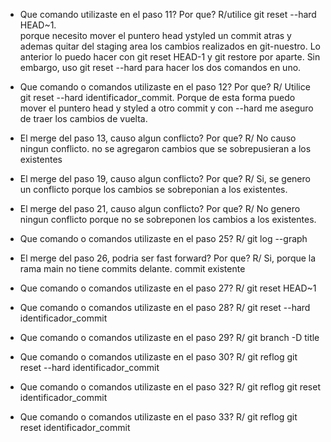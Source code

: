 - Que comando utilizaste en el paso 11? Por que?
R/utilice git reset --hard HEAD~1.  
porque necesito mover el puntero head ystyled un commit atras y ademas quitar del staging area los cambios 
realizados en git-nuestro. Lo anterior lo puedo hacer con git reset HEAD-1 
y git restore por  aparte. Sin embargo, uso git reset --hard para hacer 
los dos comandos en uno.

- Que comando o comandos utilizaste en el paso 12? Por que?
R/ Utilice git reset --hard identificador_commit. Porque de esta forma 
puedo mover el puntero head y styled a otro commit y con --hard me aseguro 
de traer los cambios de vuelta. 

- El merge del paso 13, causo algun conflicto? Por que?
R/ No causo ningun conflicto. no se agregaron cambios que se sobrepusieran 
a los existentes

- El merge del paso 19, causo algun conflicto? Por que?
R/ Si, se genero un conflicto porque los cambios se sobreponian a los 
existentes.

- El merge del paso 21, causo algun conflicto? Por que?
R/ No genero ningun conflicto porque no se sobreponen los cambios a los 
existentes.

- Que comando o comandos utilizaste en el paso 25?
R/ git log --graph

- El merge del paso 26, podria ser fast forward? Por que?
R/ Si, porque la rama main no tiene commits delante. 
commit existente

- Que comando o comandos utilizaste en el paso 27?
R/ git reset HEAD~1

- Que comando o comandos utilizaste en el paso 28?
R/ git reset --hard identificador_commit

- Que comando o comandos utilizaste en el paso 29?
R/ git branch -D title

- Que comando o comandos utilizaste en el paso 30?
R/ git reflog
   git reset --hard identificador_commit

- Que comando o comandos utilizaste en el paso 32?
R/ git reflog
   git reset identificador_commit

- Que comando o comandos utilizaste en el paso 33?
R/ git reflog
   git reset identificador_commit
